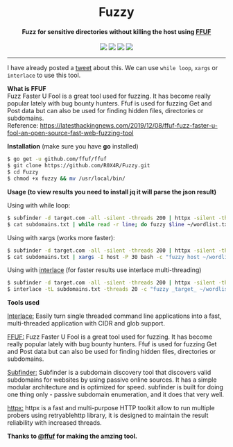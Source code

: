<h1 align="center"> Fuzzy </h1>
<h4 align="center">Fuzz for sensitive directories without killing the host using <a href="https://github.com/ffuf/ffuf">FFUF</a></h4>
<p align="center">
<a href="https://ko-fi.com/i/IE1E74SK2W"><img src="https://img.shields.io/badge/buy%20me%20a%20ko--fi%20-donate-red"></a>
<a href="https://github.com/R0X4R/Fuzzy/issues"><img src="https://img.shields.io/badge/contributions-welcome-brightgreen.svg?style=flat"></a>
<a href="https://twitter.com/R0X4R/"><img src="https://img.shields.io/badge/twitter-%40R0X4R-blue.svg"></a>
<a href="https://github.com/R0X4R?tab=followers"><img src="https://img.shields.io/badge/github-%40R0X4R-orange"></a>
</p>

---

I have already posted a <a href="https://twitter.com/R0X4R/status/1396847127934889991">tweet</a> about this. We can use `while loop`, `xargs` or `interlace` to use this tool.<br>

<b>What is FFUF</b><br>
Fuzz Faster U Fool is a great tool used for fuzzing. It has become really popular lately with bug bounty hunters. Ffuf is used for fuzzing Get and Post data but can also be used for finding hidden files, directories or subdomains.<br>
Reference: <a href="https://latesthackingnews.com/2019/12/08/ffuf-fuzz-faster-u-fool-an-open-source-fast-web-fuzzing-tool">https://latesthackingnews.com/2019/12/08/ffuf-fuzz-faster-u-fool-an-open-source-fast-web-fuzzing-tool</a>

**Installation** (make sure you have **go** installed)
```bash
$ go get -u github.com/ffuf/ffuf
$ git clone https://github.com/R0X4R/Fuzzy.git
$ cd Fuzzy
$ chmod +x fuzzy && mv /usr/local/bin/
```

**Usage (to view results you need to install jq it will parse the json result)**

Using with while loop:
```bash
$ subfinder -d target.com -all -silent -threads 200 | httpx -silent -threads 200 | anew -q subdomains.txt
$ cat subdomains.txt | while read -r line; do fuzzy $line ~/wordlist.txt; done
```

Using with xargs (works more faster):
```bash
$ subfinder -d target.com -all -silent -threads 200 | httpx -silent -threads 200 | anew -q subdomains.txt
$ cat subdomains.txt | xargs -I host -P 30 bash -c "fuzzy host ~/wordlist.txt"
```

Using with [interlace](https://github.com/codingo/Interlace) (for faster results use interlace multi-threading)

```bash
$ subfinder -d target.com -all -silent -threads 200 | httpx -silent -threads 200 | anew -q subdomains.txt
$ interlace -tL subdomains.txt -threads 20 -c "fuzzy _target_ ~/wordlists.txt" 
```

**Tools used**
<p align="left">
<a href="https://github.com/codingo/Interlace">Interlace:</a> Easily turn single threaded command line applications into a fast, multi-threaded application with CIDR and glob support.<br>

<a href="https://github.com/ffuf/ffuf">FFUF:</a> Fuzz Faster U Fool is a great tool used for fuzzing. It has become really popular lately with bug bounty hunters. Ffuf is used for fuzzing Get and Post data but can also be used for finding hidden files, directories or subdomains.<br>

<a href="https://github.com/projectdiscovery/subfinder">Subfinder:</a> Subfinder is a subdomain discovery tool that discovers valid subdomains for websites by using passive online sources. It has a simple modular architecture and is optimized for speed. subfinder is built for doing one thing only - passive subdomain enumeration, and it does that very well.<br>

<a href="https://github.com/projectdiscovery/httpx">httpx:</a> httpx is a fast and multi-purpose HTTP toolkit allow to run multiple probers using retryablehttp library, it is designed to maintain the result reliability with increased threads.

**Thanks to [@ffuf](https://github.com/ffuf/) for making the amzing tool.**
